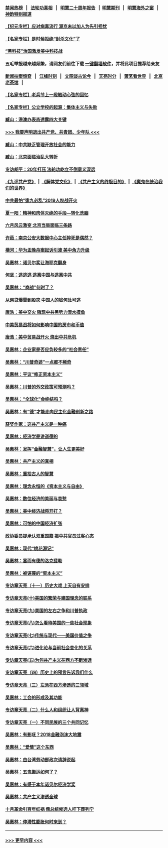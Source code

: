 #### [禁闻热榜](热点新闻.md?=0)  &nbsp;&nbsp;|&nbsp;&nbsp; [法轮功真相](https://github.com/gfw-breaker/truth/blob/master/README.md?=0) &nbsp;&nbsp;|&nbsp;&nbsp; [明慧二十周年报告](https://github.com/gfw-breaker/mh-reports/blob/master/README.md?=0) &nbsp;&nbsp;|&nbsp;&nbsp;[明慧期刊](https://github.com/gfw-breaker/mh-qikan) &nbsp;&nbsp;|&nbsp;&nbsp; [明慧海外之窗](https://github.com/gfw-breaker/mh-news/blob/master/README.md?=0) &nbsp;&nbsp;|&nbsp;&nbsp; [神韵特别报道](https://github.com/gfw-breaker/mh-news/blob/master/shenyun.md?=0)
#### [【纪元专栏】应对病毒流行 渥京未以加人为先引担忧](../pages/nsc423/n11875714.md?t=03112031) 
#### [【名家专栏】是时候拒绝“封杀文化”了](../pages/nsc423/n11814093.md?t=03112031) 
#### [“黑科技”治国激发美中科技战](../pages/nsc423/n11638056.md?t=03112031) 
#### 五毛举报越来越频繁，请网友们前往下载 [一键翻墙软件](https://github.com/gfw-breaker/ssr-accounts)，并将此项目推荐给亲友
#### [新闻拍案惊奇](https://github.com/gfw-breaker/banned-news/blob/master/pages/link4.md) &nbsp;&nbsp;|&nbsp;&nbsp; [江峰时刻](https://github.com/gfw-breaker/banned-news/blob/master/pages/link4.md) &nbsp;&nbsp;|&nbsp;&nbsp; [文昭谈古论今](https://github.com/gfw-breaker/banned-news/blob/master/pages/link4.md) &nbsp;&nbsp;|&nbsp;&nbsp; [天亮时分](https://github.com/gfw-breaker/banned-news/blob/master/pages/link4.md) &nbsp;&nbsp;|&nbsp;&nbsp; [萧茗看世界](https://github.com/gfw-breaker/banned-news/blob/master/pages/link4.md) &nbsp;&nbsp;|&nbsp;&nbsp; [北京老茶馆](https://github.com/gfw-breaker/banned-news/blob/master/pages/link4.md) &nbsp;&nbsp;|&nbsp;&nbsp; 
#### [【名家专栏】老兵节上一段触动心弦的回忆](../pages/nsc423/n11646016.md?t=03112031) 
#### [【名家专栏】公立学校的起源：集体主义与失败](../pages/nsc423/n11601833.md?t=03112031) 
#### [臧山：港澳办表态透露四大关键](../pages/nsc423/n11421628.md?t=03112031) 
#### [>>> 我要声明退出共产党、共青团、少年队 <<<](https://github.com/begood0513/goodnews/blob/master/quit/letter.md) 
#### [臧山：中共缺乏管理开放社会的能力](../pages/nsc423/n11407457.md?t=03112031) 
#### [臧山：北京面临治乱大转折](../pages/nsc423/n11406895.md?t=03112031) 
#### [专访胡平：20年打压 法轮功屹立不倒意义深远](../pages/nsc423/n11398800.md?t=03112031) 
#### [《九评共产党》](https://github.com/begood0513/9ping.md/blob/master/README.md) &nbsp;|&nbsp; [《解体党文化》](../../../../jtdwh.md/blob/master/README.md)  &nbsp;|&nbsp; [《共产主义的终极目的》](../../../../gczydzjmd.md/blob/master/README.md) &nbsp;|&nbsp; [《魔鬼在统治我们的世界》](../../../../mgztzwmdsj.md/blob/master/README.md) 
#### [中共最怕“逢九必乱”2019人权战开火](../pages/nsc423/n11385248.md?t=03112031) 
#### [夏一阳：精神和肉体灭绝的手段—转化洗脑](../pages/nsc423/n11368250.md?t=03112031) 
#### [六月风云激变 北京当局面临三条路](../pages/nsc423/n11313668.md?t=03112031) 
#### [许茹：南京公安大数据中心主任猝死是偶然？](../pages/nsc423/n11064744.md?t=03112031) 
#### [横河：华为孟晚舟案起诉引渡 美中角力升级](../pages/nsc423/n11027230.md?t=03112031) 
#### [吴惠林：诺贝尔奖让海耶克翻身](../pages/nsc423/n10890049.md?t=03112031) 
#### [何坚：逃逃逃 逃离中国与逃离中共](../pages/nsc423/n10592891.md?t=03112031) 
#### [吴惠林：“商战”何时了？](../pages/nsc423/n10573558.md?t=03112031) 
#### [从网贷爆雷到股灾 中国人的钱何处可逃](../pages/nsc423/n10572800.md?t=03112031) 
#### [唐浩：美中交火 隐现中共黑势力混水摸鱼](../pages/nsc423/n10544040.md?t=03112031) 
#### [中美贸易战将如何影响中国的房市和币值](../pages/nsc423/n10543697.md?t=03112031) 
#### [唐浩：美中贸易战开火 烧出中共危机](../pages/nsc423/n10540126.md?t=03112031) 
#### [吴惠林：企业家是否应负较多的“社会责任”](../pages/nsc423/n10535022.md?t=03112031) 
#### [吴惠林：“川普奇迹”一点都不稀奇](../pages/nsc423/n10512808.md?t=03112031) 
#### [吴惠林：平议“修正资本主义”](../pages/nsc423/n10495724.md?t=03112031) 
#### [吴惠林：川普的外交政策可预测吗？](../pages/nsc423/n10462387.md?t=03112031) 
#### [吴惠林：“全球化”会终结吗？](../pages/nsc423/n10452838.md?t=03112031) 
#### [吴惠林：有“德”才能走向民主化金融创新之路](../pages/nsc423/n10432292.md?t=03112031) 
#### [获奖作家：这共产主义是一种癌](../pages/nsc423/n10431541.md?t=03112031) 
#### [吴惠林：经济学是讲道德的](../pages/nsc423/n10398014.md?t=03112031) 
#### [吴惠林：发挥“金融智慧”，让人生更美好](../pages/nsc423/n10375019.md?t=03112031) 
#### [吴惠林：共产主义的真相](../pages/nsc423/n10351394.md?t=03112031) 
#### [吴惠林：重拾古人的智慧](../pages/nsc423/n10337691.md?t=03112031) 
#### [吴惠林：理念永恒的《资本主义与自由》](../pages/nsc423/n10316274.md?t=03112031) 
#### [吴惠林：数位经济的美丽与哀愁](../pages/nsc423/n10292946.md?t=03112031) 
#### [吴惠林：美中经济战将开打？](../pages/nsc423/n10258825.md?t=03112031) 
#### [吴惠林：可怕的中国经济扩张](../pages/nsc423/n10219147.md?t=03112031) 
#### [政协委员提承认双重国籍 揭中共官员过客心态](../pages/nsc423/n10208809.md?t=03112031) 
#### [吴惠林：现代“桃花源记”](../pages/nsc423/n10185234.md?t=03112031) 
#### [吴惠林：富而有德的洛克斐勒](../pages/nsc423/n10142264.md?t=03112031) 
#### [吴惠林：被诬蔑的“资本主义”](../pages/nsc423/n10124816.md?t=03112031) 
#### [专访章天亮（十一）历史大戏 上天自有安排](../pages/nsc423/n10094905.md?t=03112031) 
#### [专访章天亮(十)美国的繁荣与建国理念的联系](../pages/nsc423/n10094899.md?t=03112031) 
#### [专访章天亮(九)美国的左右之争和川普执政](../pages/nsc423/n10094889.md?t=03112031) 
#### [专访章天亮(八)怎么看待美国的一些社会现象](../pages/nsc423/n10094857.md?t=03112031) 
#### [专访章天亮(七)传统与现代——美国价值之争](../pages/nsc423/n10093140.md?t=03112031) 
#### [专访章天亮(六)进化论与当前社会变化的关系](../pages/nsc423/n10092036.md?t=03112031) 
#### [专访章天亮(五)为何共产主义在西方不断渗透](../pages/nsc423/n10083620.md?t=03112031) 
#### [专访章天亮（四）历史上的预言告诉我们什么](../pages/nsc423/n10083606.md?t=03112031) 
#### [专访章天亮（三）左派在西方渗透的三领域](../pages/nsc423/n10081115.md?t=03112031) 
#### [吴惠林：工会的形成及其功能](../pages/nsc423/n10080633.md?t=03112031) 
#### [专访章天亮（二）什么人和组织让人背离神](../pages/nsc423/n10076637.md?t=03112031) 
#### [专访章天亮（一）不同民族的三个共同记忆](../pages/nsc423/n10074188.md?t=03112031) 
#### [吴惠林：有影呒？2018金融泡沫大地震](../pages/nsc423/n10040534.md?t=03112031) 
#### [吴惠林：“爱情”这个东西](../pages/nsc423/n10019423.md?t=03112031) 
#### [吴惠林：由台湾劳动部政次请辞说起](../pages/nsc423/n9979679.md?t=03112031) 
#### [吴惠林：五鬼搬运如何了？](../pages/nsc423/n9925338.md?t=03112031) 
#### [吴惠林：有感于本年诺贝尔经济学奖](../pages/nsc423/n9871883.md?t=03112031) 
#### [吴惠林：共产主义渗透全球](../pages/nsc423/n9812748.md?t=03112031) 
#### [十月革命引百年红祸 俄总统候选人吁下葬列宁](../pages/nsc423/n9810182.md?t=03112031) 
#### [吴惠林：停滞性膨胀何时来到？](../pages/nsc423/n9764136.md?t=03112031) 

----
#### [ >>> 更早内容 <<< ](../indexes/nsc423-earlier.md)
